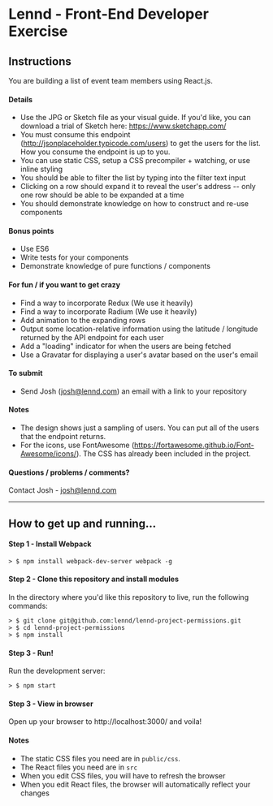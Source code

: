 # Lennd - Front-End Developer Exercise

## Instructions

You are building a list of event team members using React.js.

#### Details
- Use the JPG or Sketch file as your visual guide. If you'd like, you can download a trial of Sketch here: https://www.sketchapp.com/
- You must consume this endpoint (http://jsonplaceholder.typicode.com/users) to get the users for the list. How you consume the endpoint is up to you.
- You can use static CSS, setup a CSS precompiler + watching, or use inline styling
- You should be able to filter the list by typing into the filter text input
- Clicking on a row should expand it to reveal the user's address -- only one row should be able to be expanded at a time
- You should demonstrate knowledge on how to construct and re-use components

#### Bonus points
- Use ES6
- Write tests for your components
- Demonstrate knowledge of pure functions / components

#### For fun / if you want to get crazy
- Find a way to incorporate Redux (We use it heavily)
- Find a way to incorporate Radium (We use it heavily)
- Add animation to the expanding rows
- Output some location-relative information using the latitude / longitude returned by the API endpoint for each user
- Add a "loading" indicator for when the users are being fetched
- Use a Gravatar for displaying a user's avatar based on the user's email

#### To submit
- Send Josh (josh@lennd.com) an email with a link to your repository

#### Notes
- The design shows just a sampling of users. You can put all of the users that the endpoint returns.
- For the icons, use FontAwesome (https://fortawesome.github.io/Font-Awesome/icons/). The CSS has already been included in the project.

#### Questions / problems / comments?
Contact Josh - josh@lennd.com

---

## How to get up and running...

#### Step 1 - Install Webpack
```
> $ npm install webpack-dev-server webpack -g
```

#### Step 2 - Clone this repository and install modules
In the directory where you'd like this repository to live, run the following commands:

```
> $ git clone git@github.com:lennd/lennd-project-permissions.git
> $ cd lennd-project-permissions
> $ npm install
```

#### Step 3 - Run!
Run the development server:
```
> $ npm start
```

#### Step 3 - View in browser
Open up your browser to http://localhost:3000/ and voila!

#### Notes
- The static CSS files you need are in `public/css`.
- The React files you need are in `src`
- When you edit CSS files, you will have to refresh the browser
- When you edit React files, the browser will automatically reflect your changes
